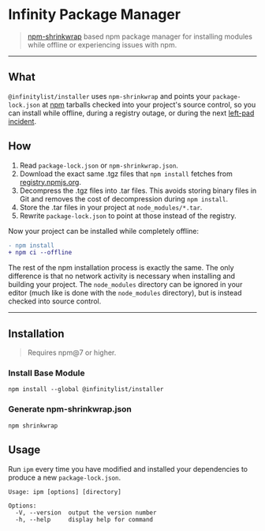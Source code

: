 # Infinity Package Manager

> [npm-shrinkwrap](https://docs.npmjs.com/cli/v9/commands/npm-shrinkwrap) based npm package manager
for installing modules while offline or experiencing issues with npm.

---

## What

`@infinitylist/installer` uses `npm-shrinkwrap` and points your `package-lock.json` at [npm](https://www.npmjs.com/)
tarballs checked into your project's source control, so you can install while offline, during a registry outage, or 
during the next [left-pad incident](https://blog.npmjs.org/post/141577284765/kik-left-pad-and-npm.html).

## How

1. Read `package-lock.json` or `npm-shrinkwrap.json`.
1. Download the exact same .tgz files that `npm install` fetches from
   [registry.npmjs.org](https://registry.npmjs.org).
1. Decompress the .tgz files into .tar files. This avoids storing binary files
   in Git and removes the cost of decompression during `npm install`.
1. Store the .tar files in your project at `node_modules/*.tar`.
1. Rewrite `package-lock.json` to point at those instead of the registry.

Now your project can be installed while completely offline:

```diff
- npm install
+ npm ci --offline
```

The rest of the npm installation process is exactly the same. The only
difference is that no network activity is necessary when installing and building
your project. The `node_modules` directory can be ignored in your editor
(much like is done with the `node_modules` directory), but is instead checked
into source control.

--- 

## Installation

> Requires npm@7 or higher.

### Install Base Module
```
npm install --global @infinitylist/installer
```

### Generate npm-shrinkwrap.json
```
npm shrinkwrap
```

## Usage

Run `ipm` every time you have modified and installed your dependencies to
produce a new `package-lock.json`.

```
Usage: ipm [options] [directory]

Options:
  -V, --version  output the version number
  -h, --help     display help for command
```
